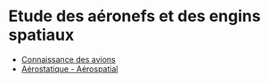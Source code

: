 # Etude des aéronefs et des engins spatiaux

* [Connaissance des avions](../themes/support/aeronef/BIA_AERONEFS_TOURNEFEUILLE.pdf)
* [Aérostatique - Aérospatial](../themes/support/BIA_AEROSTAT_SPATIAL_TOURNEFEUILLE.pdf)
